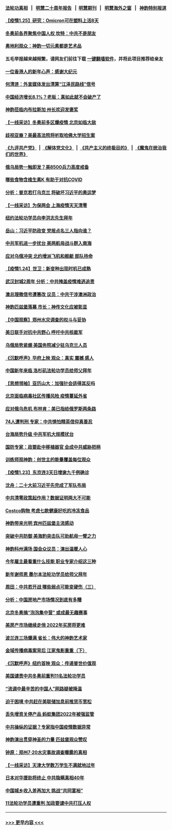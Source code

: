 #### [法轮功真相](https://github.com/gfw-breaker/truth/blob/master/README.md?t=0) &nbsp;&nbsp;|&nbsp;&nbsp; [明慧二十周年报告](https://github.com/gfw-breaker/mh-reports/blob/master/README.md?t=0) &nbsp;&nbsp;|&nbsp;&nbsp;[明慧期刊](https://github.com/gfw-breaker/mh-qikan) &nbsp;&nbsp;|&nbsp;&nbsp; [明慧海外之窗](https://github.com/gfw-breaker/mh-news/blob/master/README.md?t=0) &nbsp;&nbsp;|&nbsp;&nbsp; [神韵特别报道](https://github.com/gfw-breaker/mh-news/blob/master/shenyun.md?t=0)
#### [【疫情1.25】研究：Omicron可在塑料上活8天](../pages/nf4514/n13527953.md?t=01252201) 
#### [冬奥前各界聚焦中国人权 坎特：中共不是朋友](../pages/nf4514/n13528097.md?t=01252201) 
#### [奥地利观众：神韵一切元素都是艺术品](../pages/nf4514/n13527254.md?t=01252201) 
#### 五毛举报越来越频繁，请网友们前往下载 [一键翻墙软件](https://github.com/gfw-breaker/ssr-accounts)，并将此项目推荐给亲友
#### [一位香港人的新年心声：感谢大纪元](../pages/nf4514/n13527299.md?t=01252201) 
#### [何清涟：外宣媒体发出清算“江泽民路线”信号](../pages/nf4514/n13527023.md?t=01252201) 
#### [中国经济增长8.1%？老板：真如此就不会破产了](../pages/nf4514/n13525817.md?t=01252201) 
#### [神韵莅临内布拉斯加 州长欢迎发褒奖](../pages/nf4514/n13526979.md?t=01252201) 
#### [【一线采访】冬奥前多区爆疫情 北京如临大敌](../pages/nf4514/n13516072.md?t=01252201) 
#### [歧视亚裔？美最高法院将听取哈佛大学招生案](../pages/nf4514/n13526768.md?t=01252201) 
#### [《九评共产党》](https://github.com/begood0513/9ping.md/blob/master/README.md) &nbsp;|&nbsp; [《解体党文化》](../../../../jtdwh.md/blob/master/README.md)  &nbsp;|&nbsp; [《共产主义的终极目的》](../../../../gczydzjmd.md/blob/master/README.md) &nbsp;|&nbsp; [《魔鬼在统治我们的世界》](../../../../mgztzwmdsj.md/blob/master/README.md) 
#### [俄乌局势一触即发？美8500兵力高度戒备](../pages/nf4514/n13526877.md?t=01252201) 
#### [哪些食物含维生素K 有助于对抗COVID](../pages/nf4514/n13526313.md?t=01252201) 
#### [分析：普京若打乌克兰 将破坏习近平的奥运梦](../pages/nf4514/n13526771.md?t=01252201) 
#### [【一线采访】为保两会 上海疫情天天清零](../pages/nf4514/n13526457.md?t=01252201) 
#### [纽约法轮功学员向李洪志先生拜年](../pages/nf4514/n13525463.md?t=01252201) 
#### [岳山：习近平防政变 党报点名三人指向谁？](../pages/nf4514/n13526464.md?t=01252201) 
#### [中共军机进一步扰台 美两航母战斗群入南海](../pages/nf4514/n13526461.md?t=01252201) 
#### [应对乌俄冲突 北约增派飞机和舰艇 部队待命](../pages/nf4514/n13526111.md?t=01252201) 
#### [【疫情1.24】世卫：新变种出现时机已成熟](../pages/nf4514/n13525643.md?t=01252201) 
#### [武汉封城2周年 分析：中共掩盖疫情难逃追责](../pages/nf4514/n13525747.md?t=01252201) 
#### [澳总理微信号遭篡改 议员：中共干涉澳洲政治](../pages/nf4514/n13524829.md?t=01252201) 
#### [神韵匹兹堡落幕 市长：神传文化应被彰显](../pages/nf4514/n13525427.md?t=01252201) 
#### [【中国观察】郑州水灾调查的权斗与妥协](../pages/nf4514/n13524869.md?t=01252201) 
#### [美日联手对抗中共野心 呼吁中共核裁军](../pages/nf4514/n13525322.md?t=01252201) 
#### [乌俄局势紧绷 美国务院减少驻乌克兰人员](../pages/nf4514/n13524927.md?t=01252201) 
#### [《沉默呼声》华府上映 观众：真实 震撼 感人](../pages/nf4514/n13524739.md?t=01252201) 
#### [中国新年来临 洛杉矶法轮功学员给师父拜年](../pages/nf4514/n13524957.md?t=01252201) 
#### [【思想领袖】亚历山大：加强针会适得其反吗](../pages/nf4514/n13497491.md?t=01252201) 
#### [北京面临病毒社区传播风险 疫情蔓延外省](../pages/nf4514/n13524733.md?t=01252201) 
#### [应对俄乌危机 布林肯：美已指给俄罗斯两条路](../pages/nf4514/n13524567.md?t=01252201) 
#### [74人遭判刑 专家：中共惧怕精英信仰真善忍](../pages/nf4514/n13520765.md?t=01252201) 
#### [台海局势升级 中共军机大规模扰台](../pages/nf4514/n13524526.md?t=01252201) 
#### [国防专家：政要赴中移植器官 会成中共威胁把柄](../pages/nf4514/n13524241.md?t=01252201) 
#### [训练师观神韵：创世主的能量覆盖每位观众](../pages/nf4514/n13523944.md?t=01252201) 
#### [【疫情1.23】东京连3天日增逾九千例确诊](../pages/nf4514/n13524006.md?t=01252201) 
#### [沈舟：二十大前习近平先完成了军队布局](../pages/nf4514/n13521282.md?t=01252201) 
#### [中共清零政策起作用？数据证明两大不可能](../pages/nf4514/n13521156.md?t=01252201) 
#### [Costco购物 考虑七款健康好吃的冷冻食品](../pages/nf4514/n13456393.md?t=01252201) 
#### [神韵带来光明 宾州匹兹堡主流感动](../pages/nf4514/n13523840.md?t=01252201) 
#### [突破中共防御 美海豹突击队可助航母一臂之力](../pages/nf4514/n13514651.md?t=01252201) 
#### [神韵科州满场 国会众议员：演出温暖人心](../pages/nf4514/n13523672.md?t=01252201) 
#### [今年雇主最看重什么技能 职业专家介绍这三种](../pages/nf4514/n13521877.md?t=01252201) 
#### [新年谢师恩 墨尔本法轮功学员给师父拜年](../pages/nf4514/n13522484.md?t=01252201) 
#### [周田：中共若开战 哪些弱点可能变硬伤（三）](../pages/nf4514/n13522967.md?t=01252201) 
#### [分析：中国房地产市场情况到底有多糟](../pages/nf4514/n13523009.md?t=01252201) 
#### [北京冬奥搞“泡泡集中营” 或成最无趣赛事](../pages/nf4514/n13523107.md?t=01252201) 
#### [美房产市场继续走俏 2022年买房将更难](../pages/nf4514/n13522893.md?t=01252201) 
#### [波兰连三场爆满 省长：伟大的神韵艺术家](../pages/nf4514/n13522213.md?t=01252201) 
#### [金域传播病毒案背后 江家鬼影重重（下）](../pages/nf4514/n13522940.md?t=01252201) 
#### [《沉默呼声》纽约首映 观众：传递普世价值观](../pages/nf4514/n13521775.md?t=01252201) 
#### [美国谴责中共冬奥前重判11名法轮功学员](../pages/nf4514/n13521806.md?t=01252201) 
#### [“流调中最辛苦的中国人”网路疑被降温](../pages/nf4514/n13521610.md?t=01252201) 
#### [迫于困境 中共赶在美联储加息前推货币宽松](../pages/nf4514/n13522897.md?t=01252201) 
#### [丢失增资关停产品 蚂蚁集团2022年被强监管](../pages/nf4514/n13522866.md?t=01252201) 
#### [中共操纵的证据？专家指中国疫情数据异常](../pages/nf4514/n13517171.md?t=01252201) 
#### [神韵演出贯穿神圣的力量 匹兹堡观众赞叹](../pages/nf4514/n13522293.md?t=01252201) 
#### [钟原：郑州7·20水灾事故调查曝露的真相](../pages/nf4514/n13521987.md?t=01252201) 
#### [【一线采访】天津大学数万学生不满就地过年](../pages/nf4514/n13520257.md?t=01252201) 
#### [日本对华援助将终止 中共隐瞒真相40年](../pages/nf4514/n13521719.md?t=01252201) 
#### [中国城乡收入差再加大 挑战“共同富裕”](../pages/nf4514/n13521673.md?t=01252201) 
#### [11法轮功学员遭重判 加政要谴中共打压人权](../pages/nf4514/n13521294.md?t=01252201) 

----
#### [ >>> 更早内容 <<< ](../indexes/nf4514-earlier.md)
